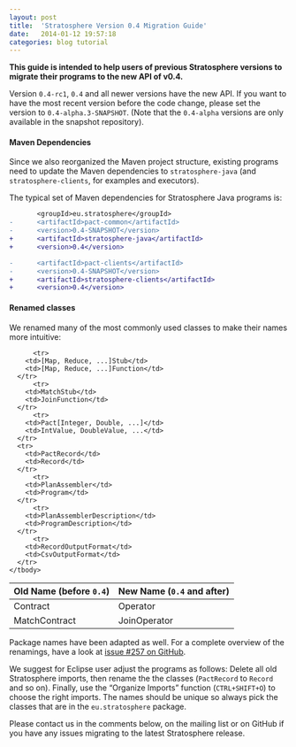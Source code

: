 ```yaml
---
layout: post
title:  'Stratosphere Version 0.4 Migration Guide'
date:   2014-01-12 19:57:18
categories: blog tutorial
---
```



**This guide is intended to help users of previous Stratosphere versions to migrate their programs to the new API of v0.4.**


Version `0.4-rc1`, `0.4` and all newer versions have the new API. If you want to have the most recent version before the code change, please set the version to `0.4-alpha.3-SNAPSHOT`. (Note that the `0.4-alpha` versions are only available in the snapshot repository).

#### Maven Dependencies
Since we also reorganized the Maven project structure, existing programs need to update the Maven dependencies to `stratosphere-java` (and `stratosphere-clients`, for examples and executors).

The typical set of Maven dependencies for Stratosphere Java programs is:

```diff
       <groupId>eu.stratosphere</groupId>
-      <artifactId>pact-common</artifactId>
-      <version>0.4-SNAPSHOT</version>
+      <artifactId>stratosphere-java</artifactId>
+      <version>0.4</version>

-      <artifactId>pact-clients</artifactId>
-      <version>0.4-SNAPSHOT</version>
+      <artifactId>stratosphere-clients</artifactId>
+      <version>0.4</version>
```


#### Renamed classes

We renamed many of the most commonly used classes to make their names more intuitive:

<table class="table table-striped">
  <thead>
  	<tr>
  	<th>Old Name (before <code>0.4</code>)</th>
  	<th>New Name (<code>0.4</code> and after)</th>
  </tr>
  </thead>
 	<tbody>
	  <tr>
	  	<td>Contract</td>
	  	<td>Operator</td>
	  </tr>
	  <tr>
	  	<td>MatchContract</td>
	  	<td>JoinOperator</td>
	  </tr>

	  	  <tr>
	  	<td>[Map, Reduce, ...]Stub</td>
	  	<td>[Map, Reduce, ...]Function</td>
	  </tr>
	  	  <tr>
	  	<td>MatchStub</td>
	  	<td>JoinFunction</td>
	  </tr>
	  	  <tr>
	  	<td>Pact[Integer, Double, ...]</td>
	  	<td>IntValue, DoubleValue, ...</td>
	  </tr>	  
	  <tr>
	  	<td>PactRecord</td>
	  	<td>Record</td>
	  </tr>
	  	  <tr>
	  	<td>PlanAssembler</td>
	  	<td>Program</td>
	  </tr>
	  	  <tr>
	  	<td>PlanAssemblerDescription</td>
	  	<td>ProgramDescription</td>
	  </tr>
	  	  <tr>
	  	<td>RecordOutputFormat</td>
	  	<td>CsvOutputFormat</td>
	  </tr>
	</tbody>
</table>


Package names have been adapted as well.
For a complete overview of the renamings, have a look at [issue #257 on GitHub](https://github.com/stratosphere/stratosphere/issues/257).


We suggest for Eclipse user adjust the programs as follows: Delete all old Stratosphere imports, then rename the the classes (`PactRecord` to `Record` and so on). Finally, use the “Organize Imports” function (`CTRL+SHIFT+O`) to choose the right imports. The names should be unique so always pick the classes that are in the `eu.stratosphere` package.

Please contact us in the comments below, on the mailing list or on GitHub if you have any issues migrating to the latest Stratosphere release.
